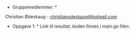 * Gruppemedlemmer: *

Christian Ødeskaug - christianodeskaug@hotmail.com




* Oppgave 1: *
Link til resultat, koden finnes i main.go filen.
